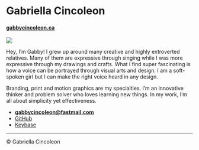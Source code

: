 # Gabriella Cincoleon

#### [gabbycincoleon.ca](http://gabbycincoleon.ca/)

![](gabby.png)

Hey, I’m Gabby! I grew up around many creative and highly extroverted relatives. Many of them are expressive through singing while I was more expressive through my drawings and crafts. What I find super fascinating is how a voice can be portrayed through visual arts and design. I am a soft-spoken girl but I can make the right voice heard in any design.

Branding, print and motion graphics are my specialties. I’m an innovative thinker and problem solver who loves learning new things. In my work, I’m all about simplicity yet effectiveness.

- **[gabbycincoleon@fastmail.com](mailto:gabbycincoleon@fastmail.com)**
- [GitHub](https://github.com/GabbyCinco)
- [Keybase](https://keybase.io.GabbyCinco)

---

© Gabriella Cincoleon
